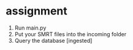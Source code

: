 # assignment
1. Run main.py
2. Put your SMRT files into the incoming folder
3. Query the database [ingested]
